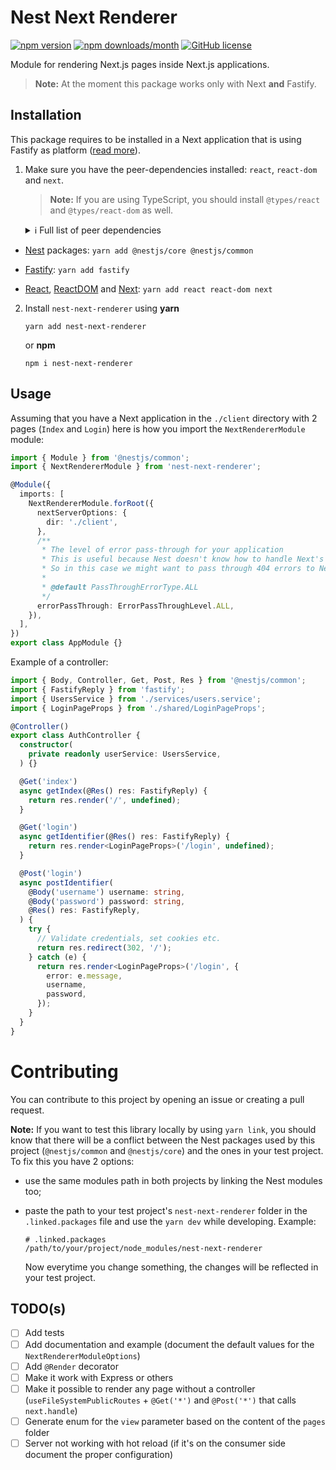 # Nest Next Renderer

[![npm version](https://img.shields.io/npm/v/nest-next-renderer)](https://www.npmjs.com/package/nest-next-renderer) [![npm downloads/month](https://img.shields.io/npm/dm/nest-next-renderer)](https://www.npmjs.com/package/nest-next-renderer) [![GitHub license](https://img.shields.io/badge/license-MIT-blue.svg)](https://github.com/Gamote/nest-next-renderer/blob/master/LICENSE)

Module for rendering Next.js pages inside Next.js applications.

> **Note:** At the moment this package works only with Next **and** Fastify.

## Installation

This package requires to be installed in a Next application that is using Fastify as platform ([read more](https://docs.nestjs.com/techniques/performance)).

1. Make sure you have the peer-dependencies installed: `react`, `react-dom` and `next`.

   > **Note:** If you are using TypeScript, you should install `@types/react` and `@types/react-dom` as well.

    <details>
      <summary>ℹ️ Full list of peer dependencies</summary>

   In theory, you should install just `react`, `react-dom` and `next` because the rest of the dependencies should already be installed in your project.

  - [Nest](https://nestjs.com/) packages: `yarn add @nestjs/core @nestjs/common`
  - [Fastify](https://www.fastify.io/): `yarn add fastify`
  - [React](https://reactjs.org/), [ReactDOM](https://reactjs.org/) and [Next](https://nextjs.org/): `yarn add react react-dom next`

    </details>

2. Install `nest-next-renderer` using **yarn**

   `yarn add nest-next-renderer`

   or **npm**

   `npm i nest-next-renderer`

## Usage

Assuming that you have a Next application in the `./client` directory with 2 pages (`Index` and `Login`) here is how you import the `NextRendererModule` module:

```typescript
import { Module } from '@nestjs/common';
import { NextRendererModule } from 'nest-next-renderer';

@Module({
  imports: [
    NextRendererModule.forRoot({
      nextServerOptions: {
        dir: './client',
      },
      /**
       * The level of error pass-through for your application
       * This is useful because Nest doesn't know how to handle Next's routing for assets.
       * So in this case we might want to pass through 404 errors to Next.
       *
       * @default PassThroughErrorType.ALL
       */
      errorPassThrough: ErrorPassThroughLevel.ALL,
    }),
  ],
})
export class AppModule {}
```

Example of a controller:

```typescript
import { Body, Controller, Get, Post, Res } from '@nestjs/common';
import { FastifyReply } from 'fastify';
import { UsersService } from './services/users.service';
import { LoginPageProps } from './shared/LoginPageProps';

@Controller()
export class AuthController {
  constructor(
    private readonly userService: UsersService,
  ) {}

  @Get('index')
  async getIndex(@Res() res: FastifyReply) {
    return res.render('/', undefined);
  }

  @Get('login')
  async getIdentifier(@Res() res: FastifyReply) {
    return res.render<LoginPageProps>('/login', undefined);
  }

  @Post('login')
  async postIdentifier(
    @Body('username') username: string,
    @Body('password') password: string,
    @Res() res: FastifyReply,
  ) {
    try {
      // Validate credentials, set cookies etc.
      return res.redirect(302, '/');
    } catch (e) {
      return res.render<LoginPageProps>('/login', {
        error: e.message,
        username,
        password,
      });
    }
  }
}
```

# Contributing

You can contribute to this project by opening an issue or creating a pull request.

**Note:** If you want to test this library locally by using `yarn link`, you should know that there will be a conflict between the Nest packages used by this project (`@nestjs/common` and `@nestjs/core`) and the ones in your test project. To fix this you have 2 options:
- use the same modules path in both projects by linking the Nest modules too;
- paste the path to your test project's `nest-next-renderer` folder in the `.linked.packages` file and use the `yarn dev` while developing. Example:

    ```
    # .linked.packages
    /path/to/your/project/node_modules/nest-next-renderer
    ```

  Now everytime you change something, the changes will be reflected in your test project.

## TODO(s)

- [ ] Add tests
- [ ] Add documentation and example (document the default values for the `NextRendererModuleOptions`)
- [ ] Add `@Render` decorator
- [ ] Make it work with Express or others
- [ ] Make it possible to render any page without a controller (`useFileSystemPublicRoutes` + `@Get('*')` and `@Post('*')` that calls `next.handle`)
- [ ] Generate enum for the `view` parameter based on the content of the `pages` folder
- [ ] Server not working with hot reload (if it's on the consumer side document the proper configuration)
